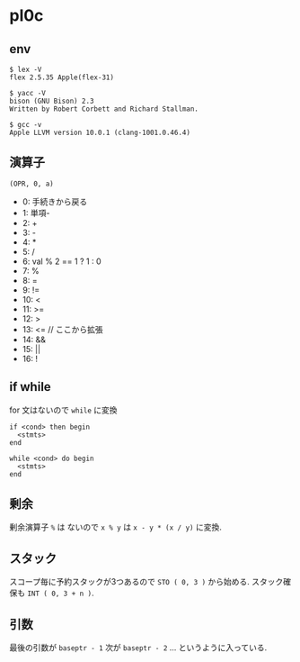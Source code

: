 # pl0c
## env
```
$ lex -V
flex 2.5.35 Apple(flex-31)

$ yacc -V
bison (GNU Bison) 2.3
Written by Robert Corbett and Richard Stallman.

$ gcc -v
Apple LLVM version 10.0.1 (clang-1001.0.46.4)
```

## 演算子
`(OPR, 0, a)`
- 0: 手続きから戻る
- 1: 単項-
- 2: +
- 3: -
- 4: *
- 5: /
- 6: val % 2 == 1 ? 1 : 0
- 7: %
- 8: =
- 9: !=
- 10: <
- 11: >=
- 12: >
- 13: <=
// ここから拡張
- 14: &&
- 15: ||
- 16: !

## if while
for 文はないので `while` に変換
```
if <cond> then begin
  <stmts>
end
```

```
while <cond> do begin
  <stmts>
end
```

## 剰余
剰余演算子 `%` は ないので `x % y` は `x - y * (x / y)` に変換.

## スタック
スコープ毎に予約スタックが3つあるので `STO ( 0, 3 )` から始める.
スタック確保も `INT ( 0, 3 + n )`.

## 引数
最後の引数が `baseptr - 1` 次が `baseptr - 2` ... というように入っている.